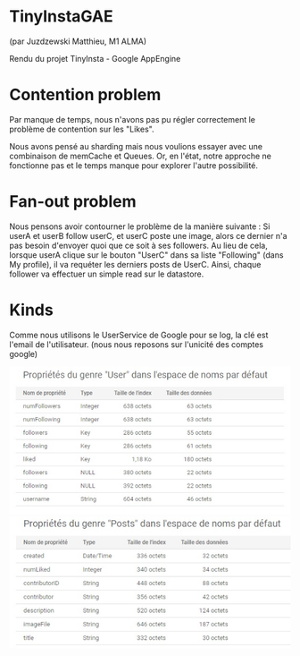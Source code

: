 # TinyInstaGAE
(par Juzdzewski Matthieu, M1 ALMA)

Rendu du projet TinyInsta -  Google AppEngine


# Contention problem

Par manque de temps, nous n'avons pas pu régler correctement
le problème de contention sur les "Likes". 

Nous avons pensé au sharding mais nous voulions essayer avec
une combinaison de memCache et Queues. Or, en l'état, notre approche
ne fonctionne pas et le temps manque pour explorer l'autre possibilité.

# Fan-out problem

Nous pensons avoir contourner le problème de la manière suivante : 
Si userA et userB follow userC, et userC poste une image, alors ce dernier n'a pas 
besoin d'envoyer quoi que ce soit à ses followers. 
Au lieu de cela, lorsque userA clique sur le bouton "UserC" dans sa liste
"Following" (dans My profile), il va requéter les derniers posts de UserC.
Ainsi, chaque follower va effectuer un simple read sur le datastore. 

# Kinds

Comme nous utilisons le UserService de Google pour se log, la clé est l'email de l'utilisateur.
(nous nous reposons sur l'unicité des comptes google)

<img src="https://github.com/Juzdzewski/TinyInstaGAE/blob/master/USERKIND.jpg">

<img src="https://github.com/Juzdzewski/TinyInstaGAE/blob/master/POSTKIND.jpg">
